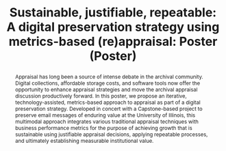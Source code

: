 ---
abstract: 'Appraisal has long been a source of intense debate in the archival community.
  Digital collections, affordable storage costs, and software tools now offer the
  opportunity to enhance appraisal strategies and move the archival appraisal discussion
  productively forward. In this poster, we propose an iterative, technology-assisted,
  metrics-based approach to appraisal as part of a digital preservation strategy.
  Developed in concert with a Capstone-based project to preserve email messages of
  enduring value at the University of Illinois, this multimodal approach integrates
  various traditional appraisal techniques with business performance metrics for the
  purpose of achieving growth that is sustainable using justifiable appraisal decisions,
  applying repeatable processes, and ultimately establishing measurable institutional
  value. '
creators:
- West, Brent
- Phoenix, Jordan
- Kaczmarek, Joanne
date: null
document_url: https://services.phaidra.univie.ac.at/api/object/o:378704/download
grand_parent: iPRES
institutions: []
keywords:
- archives
- appraisal
- business process improvement
- capstone
- digital preservation
- metrics
- mplp
- reappraisal
- sustainability
landing_page_url: https://phaidra.univie.ac.at/o:378704
language: eng
layout: publication
license: CC BY-NC-SA 3.0 AT
notes_url: null
parent: iPRES 2014
presentation_url: null
publication_type: poster
size: 251834
source_name: iPRES
title: 'Sustainable, justifiable, repeatable: A digital preservation strategy using
  metrics-based (re)appraisal: Poster (Poster) '
year: 2014
---
